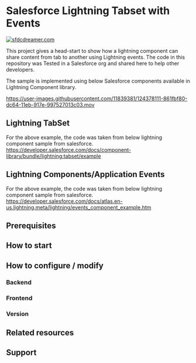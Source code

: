 # Salesforce Lightning Tabset with Events

[![sfdcdreamer.com](https://img.shields.io/badge/made%20by-DHTMLX-blue)](https://sfdcdreamer/)

This project gives a head-start to show how a lightning component can share content from tab to another using Lightning events.
The code in this repository was Tested in a Salesforce org and shared here to help other developers.

The sample is implemented using below Salesforce components available in Lightning Component library.

https://user-images.githubusercontent.com/11839381/124378111-861fbf80-dc64-11eb-917e-997527013c03.mov

## Lightning TabSet

For the above example, the code was taken from below lightning component sample from salesforce.
https://developer.salesforce.com/docs/component-library/bundle/lightning:tabset/example
## Lightning Components/Application Events

For the above example, the code was taken from below lightning component sample from salesforce.
https://developer.salesforce.com/docs/atlas.en-us.lightning.meta/lightning/events_component_example.htm

## Prerequisites

## How to start
## How to configure / modify
### Backend

### Frontend

### Version
## Related resources

## Support
